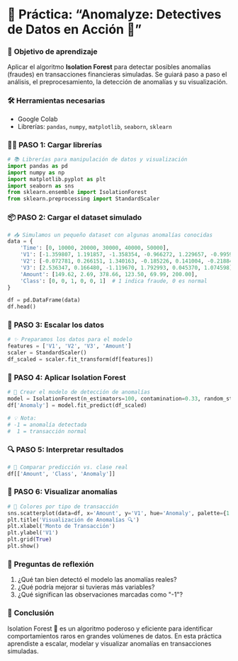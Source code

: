 # 🧪 **Práctica: “Anomalyze: Detectives de Datos en Acción 🚨”**

### 🎯 **Objetivo de aprendizaje**

Aplicar el algoritmo **Isolation Forest** para detectar posibles anomalías (fraudes) en transacciones financieras simuladas. Se guiará paso a paso el análisis, el preprocesamiento, la detección de anomalías y su visualización.

### 🛠️ **Herramientas necesarias**

- Google Colab
- Librerías: `pandas`, `numpy`, `matplotlib`, `seaborn`, `sklearn`

### 👨‍🏫 **PASO 1: Cargar librerías**

```python
# 📚 Librerías para manipulación de datos y visualización
import pandas as pd
import numpy as np
import matplotlib.pyplot as plt
import seaborn as sns
from sklearn.ensemble import IsolationForest
from sklearn.preprocessing import StandardScaler
```

### 📦 **PASO 2: Cargar el dataset simulado**

```python
# 📥 Simulamos un pequeño dataset con algunas anomalías conocidas
data = {
    'Time': [0, 10000, 20000, 30000, 40000, 50000],
    'V1': [-1.359807, 1.191857, -1.358354, -0.966272, 1.229657, -0.995920],
    'V2': [-0.072781, 0.266151, 1.340163, -0.185226, 0.141004, -0.218846],
    'V3': [2.536347, 0.166480, -1.119670, 1.792993, 0.045370, 1.074598],
    'Amount': [149.62, 2.69, 378.66, 123.50, 69.99, 200.00],
    'Class': [0, 0, 1, 0, 0, 1]  # 1 indica fraude, 0 es normal
}

df = pd.DataFrame(data)
df.head()
```

### 🧼 **PASO 3: Escalar los datos**

```python
# ✨ Preparamos los datos para el modelo
features = ['V1', 'V2', 'V3', 'Amount']
scaler = StandardScaler()
df_scaled = scaler.fit_transform(df[features])
```

### 🌲 **PASO 4: Aplicar Isolation Forest**

```python
# 🧠 Crear el modelo de detección de anomalías
model = IsolationForest(n_estimators=100, contamination=0.33, random_state=42)
df['Anomaly'] = model.fit_predict(df_scaled)

# 💡 Nota:
# -1 = anomalía detectada
#  1 = transacción normal
```

### 🔍 **PASO 5: Interpretar resultados**

```python
# 🧐 Comparar predicción vs. clase real
df[['Amount', 'Class', 'Anomaly']]
```

### 🎨 **PASO 6: Visualizar anomalías**

```python
# 🎯 Colores por tipo de transacción
sns.scatterplot(data=df, x='Amount', y='V1', hue='Anomaly', palette={1:'blue', -1:'red'})
plt.title('Visualización de Anomalías 🔍')
plt.xlabel('Monto de Transacción')
plt.ylabel('V1')
plt.grid(True)
plt.show()
```

### 🧠 **Preguntas de reflexión**

1. ¿Qué tan bien detectó el modelo las anomalías reales?
2. ¿Qué podría mejorar si tuvieras más variables?
3. ¿Qué significan las observaciones marcadas como "-1"?

### 🧾 **Conclusión**

Isolation Forest 🧭 es un algoritmo poderoso y eficiente para identificar comportamientos raros en grandes volúmenes de datos. En esta práctica aprendiste a escalar, modelar y visualizar anomalías en transacciones simuladas.